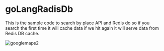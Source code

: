 # goLangRadisDb
This is the sample code to search by place API and Redis do so if you search the first time it will cache data if we hit again it will serve data from Redis DB cache.


![googlemaps2](https://user-images.githubusercontent.com/26837182/127151552-cc485972-e49d-4c1e-bc61-596ec3f9822a.png)
